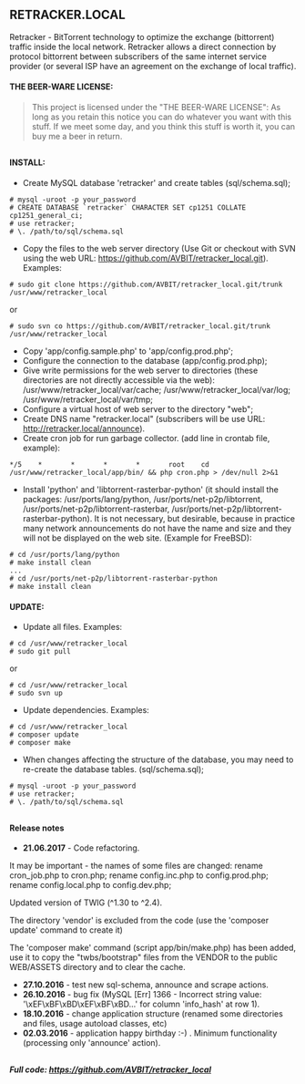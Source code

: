 ## RETRACKER.LOCAL
Retracker - BitTorrent technology to optimize the exchange (bittorrent) traffic inside the local network. 
Retracker allows a direct connection by protocol bittorrent between subscribers of the same internet service provider (or several ISP have an agreement on the exchange of local traffic).

#### THE BEER-WARE LICENSE:
> This project is licensed under the "THE BEER-WARE LICENSE":
> As long as you retain this notice you can do whatever you want with this stuff.
> If we meet some day, and you think this stuff is worth it, you can buy me a beer in return.

##
#### INSTALL:
- Create MySQL database 'retracker' and create tables (sql/schema.sql);
```
# mysql -uroot -p your_password
# CREATE DATABASE `retracker` CHARACTER SET cp1251 COLLATE cp1251_general_ci;
# use retracker;
# \. /path/to/sql/schema.sql
```

- Copy the files to the web server directory (Use Git or checkout with SVN using the web URL: https://github.com/AVBIT/retracker_local.git). Examples:
```
# sudo git clone https://github.com/AVBIT/retracker_local.git/trunk /usr/www/retracker_local
```
or
```
# sudo svn co https://github.com/AVBIT/retracker_local.git/trunk /usr/www/retracker_local
```
- Copy 'app/config.sample.php' to 'app/config.prod.php';
- Configure the connection to the database (app/config.prod.php); 
- Give write permissions for the web server to directories (these directories are not directly accessible via the web):
  /usr/www/retracker_local/var/cache; 
  /usr/www/retracker_local/var/log; 
  /usr/www/retracker_local/var/tmp;
- Configure a virtual host of web server to the directory "web"; 
- Create DNS name "retracker.local" (subscribers will be use URL: http://retracker.local/announce).
- Create cron job for run garbage collector. (add line in crontab file, example):
```
*/5    *       *       *       *       root    cd /usr/www/retracker_local/app/bin/ && php cron.php > /dev/null 2>&1
```
- Install 'python' and 'libtorrent-rasterbar-python' (it should install the packages:  /usr/ports/lang/python, /usr/ports/net-p2p/libtorrent, /usr/ports/net-p2p/libtorrent-rasterbar, /usr/ports/net-p2p/libtorrent-rasterbar-python). It is not necessary, but desirable, because in practice many network announcements do not have the name and size and they will not be displayed on the web site. (Example for FreeBSD):
```
# cd /usr/ports/lang/python 
# make install clean
...
# cd /usr/ports/net-p2p/libtorrent-rasterbar-python
# make install clean
```


#### UPDATE:
- Update all files. Examples:
```
# cd /usr/www/retracker_local
# sudo git pull
```
or
```
# cd /usr/www/retracker_local
# sudo svn up
```
- Update dependencies. Examples:
```
# cd /usr/www/retracker_local
# composer update
# composer make
```
- When changes affecting the structure of the database, you may need to re-create the database tables. (sql/schema.sql);
```
# mysql -uroot -p your_password
# use retracker;
# \. /path/to/sql/schema.sql
```


##
#### Release notes
- **21.06.2017** - Code refactoring.

It may be important - the names of some files are changed: 
rename cron_job.php to cron.php; 
rename config.inc.php to config.prod.php; 
rename config.local.php to config.dev.php; 

Updated version of TWIG (^1.30 to ^2.4).

The directory 'vendor' is excluded from the code (use the 'composer update' command to create it)

The 'composer make' command (script app/bin/make.php) has been added, use it to copy the "twbs/bootstrap" files from the VENDOR to the public WEB/ASSETS directory and to clear the cache.

- **27.10.2016** - test new sql-schema, announce and scrape actions.
- **26.10.2016** - bug fix (MySQL [Err] 1366 - Incorrect string value: '\xEF\xBF\xBD\xEF\xBF\xBD...' for column 'info_hash' at row 1).
- **18.10.2016** - change application structure (renamed some directories and files, usage autoload classes, etc)
- **02.03.2016** - application happy birthday :-) . 
Minimum functionality (processing only 'announce' action).

##
##### Full code: https://github.com/AVBIT/retracker_local